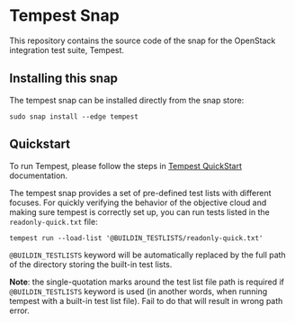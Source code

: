 # Tempest Snap

This repository contains the source code of the snap for the OpenStack integration
test suite, Tempest.

## Installing this snap

The tempest snap can be installed directly from the snap store:

    sudo snap install --edge tempest

## Quickstart
To run Tempest, please follow the steps in [Tempest QuickStart](https://docs.openstack.org/tempest/latest/overview.html#quickstart) documentation.

The tempest snap provides a set of pre-defined test lists with different focuses. For quickly verifying the behavior of the objective cloud and making sure tempest is correctly set up, you can run tests listed in the `readonly-quick.txt` file:

    tempest run --load-list '@BUILDIN_TESTLISTS/readonly-quick.txt' 

`@BUILDIN_TESTLISTS` keyword will be automatically replaced by the full path of the directory storing the built-in test lists.

**Note**: the single-quotation marks around the test list file path is required if `@BUILDIN_TESTLISTS` keyword is used (in another words, when running tempest with a built-in test list file). Fail to do that will result in wrong path error.
